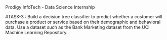 Prodigy InfoTech - Data Science Internship

#TASK-3 : Build a decision tree classifier to predict whether a customer will purchase a product or service based on their demographic and behavioral data. Use a dataset such as the Bank Marketing dataset from the UCI Machine Learning Repository.
